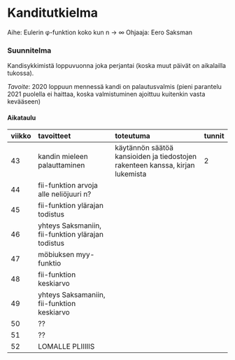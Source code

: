# Kanditutkielma

Aihe: Eulerin φ-funktion koko kun n → ∞
Ohjaaja: Eero Saksman

### Suunnitelma

Kandisykkimistä loppuvuonna joka perjantai (koska muut päivät on aikalailla tukossa).

*Tavoite*: 2020 loppuun mennessä kandi on palautusvalmis (pieni parantelu 2021 puolella ei haittaa, koska valmistuminen ajoittuu kuitenkin vasta kevääseen)

#### Aikataulu

| viikko | tavoitteet | toteutuma | tunnit |
| :------| :----------| :---------| :------|
| 43 | kandin mieleen palauttaminen | käytännön säätöä kansioiden ja tiedostojen rakenteen kanssa, kirjan lukemista | 2 |
| 44 | fii-funktion arvoja alle neliöjuuri n? | | |
| 45 | fii-funktion ylärajan todistus | | |
| 46 | yhteys Saksmaniin, fii-funktion ylärajan todistus | | |
| 47 | möbiuksen myy-funktio | | |
| 48 | fii-funktion keskiarvo | | |
| 49 | yhteys Saksamaniin, fii-funktion keskiarvo | | |
| 50 | ?? | | |
| 51 | ?? | | |
| 52 | LOMALLE PLIIIIIS | | |
